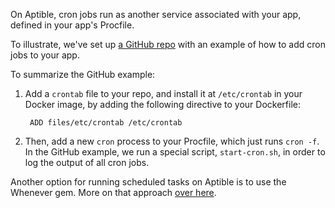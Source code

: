 On Aptible, cron jobs run as another service associated with your app, defined in your app's Procfile.

To illustrate, we've set up [a GitHub repo](https://github.com/aptible/docker-cron-example) with an example of how to add cron jobs to your app.

To summarize the GitHub example:

1. Add a `crontab` file to your repo, and install it at `/etc/crontab` in your Docker image, by adding the following directive to your Dockerfile:

        ADD files/etc/crontab /etc/crontab

1. Then, add a new `cron` process to your Procfile, which just runs `cron -f`. In the GitHub example, we run a special script, `start-cron.sh`, in order to log the output of all cron jobs.

Another option for running scheduled tasks on Aptible is to use the Whenever gem. More on that approach [over here](/topics/paas/how-to-use-whenever).